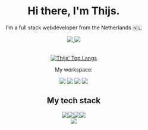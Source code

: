 <h1 align='center'>
  Hi there, I'm Thijs.
</h1>
<p align='center'>I'm a full stack webdeveloper from the Netherlands 🇳🇱</p>
<div align="center">
  <a href="https://www.linkedin.com/in/thijsvanderwoude/" target="_blank">
    <img src="https://img.shields.io/badge/linkedin-%230077B5.svg?&style=for-the-badge&logo=linkedin&logoColor=white" />
  </a>
  <a href="https://thijsvanderwoude.nl" target="_blank">
    <img src="https://img.shields.io/badge/website-000000?style=for-the-badge&logo=About.me&logoColor=white" />
  </a>
</div>
<br>
<div align='center'>
<!--[![Thijs' GitHub stats](https://github-readme-stats.vercel.app/api?username=thijsvanderwoude&theme=github_dark)](https://github.com/thijsvanderwoude)-->
  
[![Thijs' Top Langs](https://github-readme-stats.vercel.app/api/top-langs/?username=thijsvanderwoude&layout=compact&theme=github_dark)](https://github.com/thijsvanderwoude)


  <p>My workspace:</p>
  <img src="https://img.shields.io/badge/manjaro-35BF5C?style=for-the-badge&logo=manjaro&logoColor=white">
  <img src="https://img.shields.io/badge/Intel%20Core_i5_9th-0071C5?style=for-the-badge&logo=intel&logoColor=white">
  <img src="https://img.shields.io/badge/RAM-16GB-%230071C5.svg?&style=for-the-badge&logoColor=white">
  <img src="https://img.shields.io/badge/NVIDIA-RTX2060-76B900?style=for-the-badge&logo=nvidia&logoColor=white">


## My tech stack
<img src="https://img.shields.io/badge/freebsd-AB2B28?style=for-the-badge&logo=freebsd&logoColor=white"><img src="https://img.shields.io/badge/Apache-D22128?style=for-the-badge&logo=Apache&logoColor=white"><img src="https://img.shields.io/badge/MariaDB-003545?style=for-the-badge&logo=mariadb&logoColor=white"><img src="https://img.shields.io/badge/PHP-777BB4?style=for-the-badge&logo=php&logoColor=white">
<br>
<img src="https://img.shields.io/badge/Bootstrap-563D7C?style=for-the-badge&logo=bootstrap&logoColor=white">


</div>
<!---
thijsvanderwoude/thijsvanderwoude is a ✨ special ✨ repository because its `README.md` (this file) appears on your GitHub profile.
You can click the Preview link to take a look at your changes.
--->
